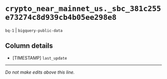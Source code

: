 # `crypto_near_mainnet_us._sbc_381c255e73274c8d939cb4b05ee298e8`
`bq-1` | `bigquery-public-data`

## Column details
* [TIMESTAMP] `last_update`

-------------------------------------------------------------------------------
*Do not make edits above this line.*
